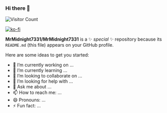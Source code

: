### Hi there 👋

![Visitor Count](https://profile-counter.glitch.me/MrMidnight7331/count.svg)

[![ko-fi](https://ko-fi.com/img/githubbutton_sm.svg)](https://ko-fi.com/S6S7NRQSG)

**MrMidnight7331/MrMidnight7331** is a ✨ _special_ ✨ repository because its `README.md` (this file) appears on your GitHub profile.

Here are some ideas to get you started:

- 🔭 I’m currently working on ...
- 🌱 I’m currently learning ...
- 👯 I’m looking to collaborate on ...
- 🤔 I’m looking for help with ...
- 💬 Ask me about ...
- 📫 How to reach me: ...
- 😄 Pronouns: ...
- ⚡ Fun fact: ...
